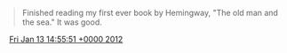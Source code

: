 > Finished reading my first ever book by Hemingway, "The old man and the sea\." It was good\.

<img src="../../media/tweet.ico" width="12" /> [Fri Jan 13 14:55:51 +0000 2012](https://twitter.com/DromerDenker/status/157838274600251392)